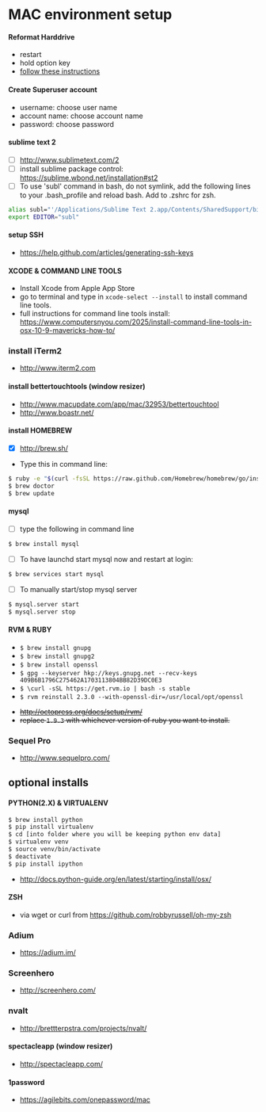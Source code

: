 # MAC environment setup

#### Reformat Harddrive
+ restart
+ hold option key
+ [follow these instructions](http://support.apple.com/kb/ph11273)

#### Create Superuser account
+ username: choose user name
+ account name: choose account name
+ password: choose password

#### sublime text 2
- [ ] http://www.sublimetext.com/2
- [ ] install sublime package control: https://sublime.wbond.net/installation#st2
- [ ] To use 'subl' command in bash, do not symlink, add the following lines to your .bash_profile and reload bash.  Add to .zshrc for zsh.
```bash
alias subl="'/Applications/Sublime Text 2.app/Contents/SharedSupport/bin/subl'"
export EDITOR="subl"
```

#### setup SSH
+ https://help.github.com/articles/generating-ssh-keys

#### XCODE & COMMAND LINE TOOLS
+ Install Xcode from Apple App Store
+ go to terminal and type in ```xcode-select --install``` to install command line tools.
+ full instructions for command line tools install: https://www.computersnyou.com/2025/install-command-line-tools-in-osx-10-9-mavericks-how-to/

### install iTerm2
+ http://www.iterm2.com

#### install bettertouchtools (window resizer)
+ http://www.macupdate.com/app/mac/32953/bettertouchtool
+ http://www.boastr.net/

#### install HOMEBREW
- [x] http://brew.sh/
+ Type this in command line:
```bash
$ ruby -e "$(curl -fsSL https://raw.github.com/Homebrew/homebrew/go/install)"
$ brew doctor
$ brew update
```

#### mysql
- [ ] type the following in command line
```bash
$ brew install mysql
```
- [ ] To have launchd start mysql now and restart at login:
```bash
$ brew services start mysql
```

- [ ] To manually start/stop mysql server
```bash
$ mysql.server start
$ mysql.server stop
```

#### RVM & RUBY
- `$ brew install gnupg`
- `$ brew install gnupg2`
- `$ brew install openssl`
- `$ gpg --keyserver hkp://keys.gnupg.net --recv-keys 409B6B1796C275462A1703113804BB82D39DC0E3`
- `$ \curl -sSL https://get.rvm.io | bash -s stable`
- `$ rvm reinstall 2.3.0 --with-openssl-dir=/usr/local/opt/openssl`

+ <s>http://octopress.org/docs/setup/rvm/</s>
+ <s>replace ```1.9.3``` with whichever version of ruby you want to install.</s>

### Sequel Pro
+ http://www.sequelpro.com/


optional installs
---

#### PYTHON(2.X) & VIRTUALENV
```bash
$ brew install python
$ pip install virtualenv
$ cd [into folder where you will be keeping python env data]
$ virtualenv venv
$ source venv/bin/activate
$ deactivate
$ pip install ipython
```
+ http://docs.python-guide.org/en/latest/starting/install/osx/

#### ZSH
+ via wget or curl from https://github.com/robbyrussell/oh-my-zsh

### Adium
+ https://adium.im/

### Screenhero
+ http://screenhero.com/

### nvalt
+ http://brettterpstra.com/projects/nvalt/

#### spectacleapp (window resizer)
+ http://spectacleapp.com/

#### 1password
+ https://agilebits.com/onepassword/mac

